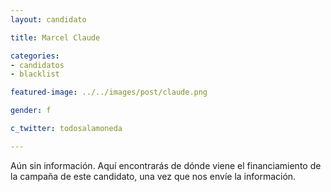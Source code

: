 ```yaml
---
layout: candidato

title: Marcel Claude

categories: 
- candidatos
- blacklist

featured-image: ../../images/post/claude.png

gender: f

c_twitter: todosalamoneda

---
```


Aún sin información. Aquí encontrarás de dónde viene el financiamiento de la campaña de este candidato, una vez que nos envíe la información.
